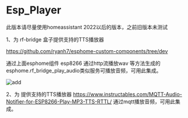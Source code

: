 # Esp_Player

此版本请尽量使用homeassistant 2022以后的版本，之前旧版本未测试

1、为 rf-bridge 盒子提供支持的TTS播放器

https://github.com/ryanh7/esphome-custom-components/tree/dev 

通过上面esphome组件 esp8266 通过http流播放wav 等方法生成的esphome.rf_bridge_play_audio类似服务可播放音频，可用此集成。

![add](https://user-images.githubusercontent.com/16587914/171527706-80230d0b-5fe8-481c-890a-77a429d937c6.jpg)

2、为 提供支持的TTS播放器
https://www.instructables.com/MQTT-Audio-Notifier-for-ESP8266-Play-MP3-TTS-RTTL/ 
通过mqtt播放音频，可用此集成。




